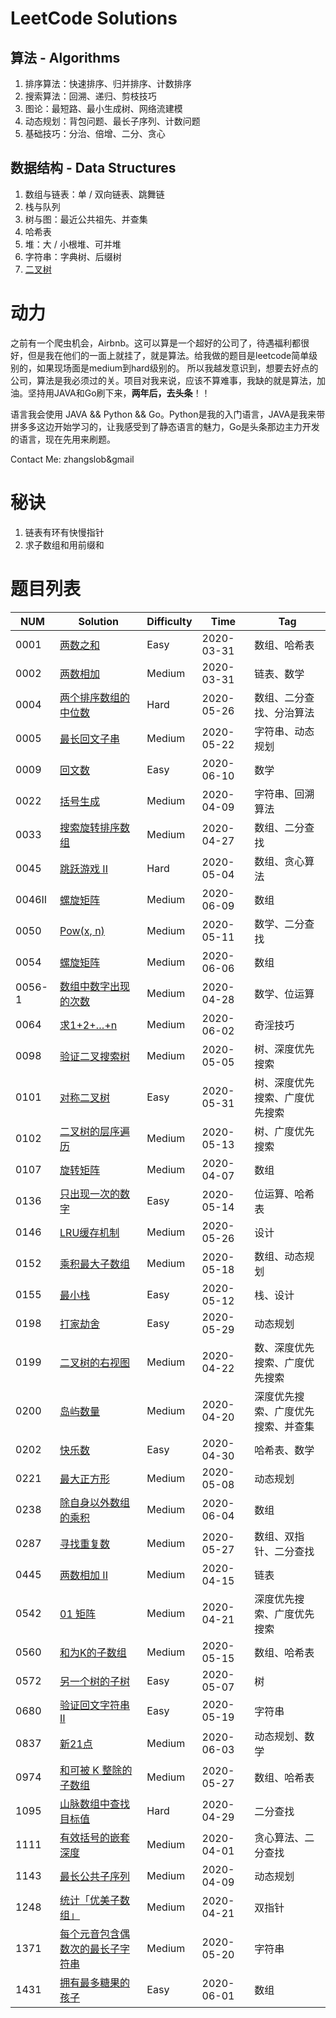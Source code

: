 # LeetCode Solutions

## 算法 - Algorithms

1. 排序算法：快速排序、归并排序、计数排序
2. 搜索算法：回溯、递归、剪枝技巧
3. 图论：最短路、最小生成树、网络流建模
4. 动态规划：背包问题、最长子序列、计数问题
5. 基础技巧：分治、倍增、二分、贪心

## 数据结构 - Data Structures

1. 数组与链表：单 / 双向链表、跳舞链
2. 栈与队列
3. 树与图：最近公共祖先、并查集
4. 哈希表
5. 堆：大 / 小根堆、可并堆
6. 字符串：字典树、后缀树
7. [二叉树](./data_structure/binary_tree)

# 动力

之前有一个爬虫机会，Airbnb。这可以算是一个超好的公司了，待遇福利都很好，但是我在他们的一面上就挂了，就是算法。给我做的题目是leetcode简单级别的，如果现场面是medium到hard级别的。
所以我越发意识到，想要去好点的公司，算法是我必须过的关。项目对我来说，应该不算难事，我缺的就是算法，加油。坚持用JAVA和Go刷下来，**两年后，去头条**！！

语言我会使用 JAVA && Python && Go。Python是我的入门语言，JAVA是我来带拼多多这边开始学习的，让我感受到了静态语言的魅力，Go是头条那边主力开发的语言，现在先用来刷题。

Contact Me: zhangslob&gmail 

# 秘诀

1. 链表有环有快慢指针
2. 求子数组和用前缀和

# 题目列表

| NUM | Solution | Difficulty | Time |  Tag |
|---| -----  | ---------- | ---- | ---- |
|0001|[两数之和](./problems/0001.two-sum/README.md)|Easy| 2020-03-31 |  数组、哈希表  |
|0002|[两数相加](./problems/0002.add-two-numbers/README.md)|Medium|  2020-03-31 |  链表、数学  |
|0004|[两个排序数组的中位数](./problems/0004.median-of-two-sorted-arrays/README.md)|Hard|  2020-05-26 |  数组、二分查找、分治算法  |
|0005|[最长回文子串](./problems/0005.longest-palindromic-substring/README.md)|Medium|  2020-05-22 |  字符串、动态规划  |
|0009|[回文数](./problems/0009.PalindromeNumber/README.md)|Easy|  2020-06-10 |  数学  |
|0022|[括号生成](./problems/0022.generate-parentheses/README.md)|Medium|  2020-04-09 |  字符串、回溯算法  |
|0033|[搜索旋转排序数组](./problems/0033.search-in-rotated-sorted-array/README.md)|Medium|  2020-04-27 |  数组、二分查找  |
|0045|[跳跃游戏 II](./problems/0045.jump-game-ii/README.md)|Hard|  2020-05-04 |  数组、贪心算法  |
|0046II|[螺旋矩阵](./problems/0046II.ba-shu-zi-fan-yi-cheng-zi-fu-chuan-lcof/README.md)|Medium|  2020-06-09 |  数组  |
|0050|[Pow(x, n)](./problems/0050.powx-n/README.md)|Medium|  2020-05-11 |  数学、二分查找  |
|0054|[螺旋矩阵](./problems/0054.spiral-matrix/README.md)|Medium|  2020-06-06 |  数组  |
|0056-1|[数组中数字出现的次数](./problems/0056-1.shu-zu-zhong-shu-zi-chu-xian-de-ci-shu-lcof/README.md)|Medium|  2020-04-28 |  数学、位运算  |
|0064|[求1+2+…+n](./problems/0064.qiu-12n-lcof/README.md)|Medium|  2020-06-02 |  奇淫技巧  |
|0098|[验证二叉搜索树](./problems/0098.validate-binary-search-tree/README.md)|Medium|  2020-05-05 |  树、深度优先搜索  |
|0101|[对称二叉树](./problems/0101.symmetric-tree/README.md)|Easy|  2020-05-31 |  树、深度优先搜索、广度优先搜索  |
|0102|[二叉树的层序遍历](./problems/0102.binary-tree-level-order-traversal/README.md)|Medium|  2020-05-13 |  树、广度优先搜索  |
|0107|[旋转矩阵](./problems/0107.rotate-matrix-lcci/README.md)|Medium|  2020-04-07 |  数组  |
|0136|[只出现一次的数字](./problems/0136.single-number/README.md)|Easy|  2020-05-14 |  位运算、哈希表  |
|0146|[LRU缓存机制](./problems/0146.lru-cache/README.md)|Medium|  2020-05-26 |  设计  |
|0152|[乘积最大子数组](./problems/0152.maximum-product-subarray/README.md)|Medium|  2020-05-18 |  数组、动态规划  |
|0155|[最小栈](./problems/0155.min-stack/README.md)|Easy|  2020-05-12 |  栈、设计  |
|0198|[打家劫舍](./problems/0198.house-robber/README.md)|Easy|  2020-05-29 |  动态规划  |
|0199|[二叉树的右视图](./problems/0199.binary-tree-right-side-view/README.md)|Medium|  2020-04-22 |  数、深度优先搜索、广度优先搜索  |
|0200|[岛屿数量](./problems/0200.number-of-islands/README.md)|Medium|  2020-04-20 |  深度优先搜索、广度优先搜索、并查集  |
|0202|[快乐数](./problems/0202.happy-number/README.md)|Easy|  2020-04-30 |  哈希表、数学 |
|0221|[最大正方形](./problems/0221.maximal-square/README.md)|Medium|  2020-05-08 |  动态规划 |
|0238|[除自身以外数组的乘积](./problems/0238.product-of-array-except-self/README.md)|Medium|  2020-06-04 |  数组 |
|0287|[寻找重复数](./problems/0287.find-the-duplicate-number/README.md)|Medium|  2020-05-27 |  数组、双指针、二分查找 |
|0445|[两数相加 II](./problems/0445.add-two-numbers-ii/README.md)|Medium|  2020-04-15 |  链表  |
|0542|[01 矩阵](./problems/0542.01-matrix/README.md)|Medium|  2020-04-21 |  深度优先搜索、广度优先搜索  |
|0560|[和为K的子数组](./problems/0560.subarray-sum-equals-k/README.md)|Medium|  2020-05-15 |  数组、哈希表  |
|0572|[另一个树的子树](./problems/0572.subtree-of-another-tree/README.md)|Easy|  2020-05-07 |  树  |
|0680|[验证回文字符串 Ⅱ](./problems/0680.valid-palindrome-ii/README.md)|Easy|  2020-05-19 |  字符串  |
|0837|[新21点](./problems/0837.new-21-game/README.md)|Medium|  2020-06-03 |  动态规划、数学  |
|0974|[和可被 K 整除的子数组](./problems/0974.subarray-sums-divisible-by-k/README.md)|Medium|  2020-05-27 |  数组、哈希表  |
|1095|[山脉数组中查找目标值](./problems/1095.find-in-mountain-array/README.md)|Hard|  2020-04-29 |  二分查找  |
|1111|[有效括号的嵌套深度](./problems/1111.maximum-nesting-depth-of-two-valid-parentheses-strings/README.md)|Medium|  2020-04-01 | 贪心算法、二分查找 |
|1143|[最长公共子序列](./problems/1143.longest-common-subsequence/README.md)|Medium|  2020-04-09 | 动态规划 |
|1248|[统计「优美子数组」](./problems/1248.count-number-of-nice-subarrays/README.md)|Medium|  2020-04-21 | 双指针 |
|1371|[每个元音包含偶数次的最长子字符串](./problems/1371.find-the-longest-substring-containing-vowels-in-even-counts/README.md)|Medium|  2020-05-20 | 字符串 |
|1431|[拥有最多糖果的孩子](./problems/1431.kids-with-the-greatest-number-of-candies/README.md)|Easy|  2020-06-01 | 数组 |

